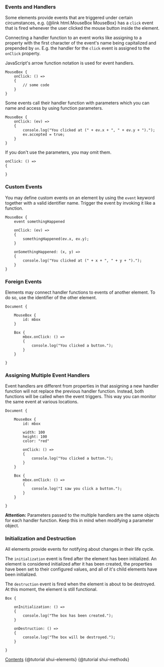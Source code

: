 ### Events and Handlers

Some elements provide events that are triggered under certain circumstances,
e.g. {@link html.MouseBox MouseBox} has a `click` event that is fired whenever
the user clicked the mouse button inside the element.

Connecting a handler function to an event works like assigning to a property
with the first character of the event's name being capitalized and prepended
by `on`. E.g. the handler for the `click` event is assigned to the `onClick`
property.

JavaScript's arrow function notation is used for event handlers.

```
MouseBox {
    onClick: () =>
    {
        // some code
    }
}
```

Some events call their handler function with parameters which you can name and access by
using function parameters.

```
MouseBox {
    onClick: (ev) =>
    {
        console.log("You clicked at (" + ev.x + ", " + ev.y + ").");
        ev.accepted = true;
    }
}
```

If you don't use the parameters, you may omit them.

```
onClick: () =>
{

}
```

### Custom Events

You may define custom events on an element by using the `event` keyword together with a valid identifier name.
Trigger the event by invoking it like a function.

```
MouseBox {
    event somethingHappened

    onClick: (ev) =>
    {
        somethingHappened(ev.x, ev.y);
    }

    onSomethingHappened: (x, y) =>
    {
        console.log("You clicked at (" + x + ", " + y + ").");
    }
}
```

### Foreign Events

Elements may connect handler functions to events of another element. To do so,
use the identifier of the other element.

```
Document {

    MouseBox {
        id: mbox
    }

    Box {
        mbox.onClick: () =>
        {
            console.log("You clicked a button.");
        }
    }

}
```

### Assigning Multiple Event Handlers

Event handlers are different from properties in that assigning a new handler function will
not replace the previous handler function. Instead, both functions will be called when
the event triggers. This way you can monitor the same event at various locations.

```
Document {

    MouseBox {
        id: mbox

        width: 100
        height: 100
        color: "red"

        onClick: () =>
        {
            console.log("You clicked a button.");
        }
    }

    Box {
        mbox.onClick: () =>
        {
            console.log("I saw you click a button.");
        }
    }

}
```

**Attention:** Parameters passed to the multiple handlers are the same objects for each handler function.
Keep this in mind when modifying a parameter object.

### Initialization and Destruction

All elements provide events for notifying about changes in their life cycle.

The `initialization` event is fired after the element has been initialized.
An element is considered initialized after it has been created, the properties
have been set to their configured values, and all of it's child elements have
been initialized.

The `destruction` event is fired when the element is about to be destroyed. At
this moment, the element is still functional.

```
Box {

    onInitialization: () =>
    {
        console.log("The box has been created.");
    }

    onDestruction: () =>
    {
        console.log("The box will be destroyed.");
    }
    
}
```

<div class="navstrip"><span class="go-home"><a href="index.html">Contents</a></span><span class="go-previous">
{@tutorial shui-elements}
</span><span class="go-next">
{@tutorial shui-methods}
</span></div>
